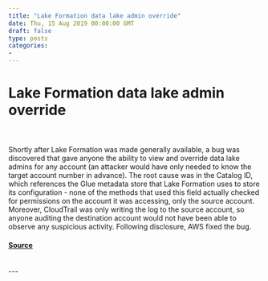 ```yaml
---
title: "Lake Formation data lake admin override"
date: Thu, 15 Aug 2019 00:00:00 GMT
draft: false
type: posts
categories: 
- 
---
```

# Lake Formation data lake admin override

<br/>

<br/>
Shortly after Lake Formation was made generally available, a bug was discovered that gave anyone the ability to view and override data lake admins for any account (an attacker would have only needed to know the target account number in advance). The root cause was in the Catalog ID, which references the Glue metadata store that Lake Formation uses to store its configuration - none of the methods that used this field actually checked for permissions on the account it was accessing, only the source account. Moreover, CloudTrail was only writing the log to the source account, so anyone auditing the destination account would not have been able to observe any suspicious activity. Following disclosure, AWS fixed the bug.

#### [Source](https://www.cloudvulndb.org/lake_admin_override)

<br/>
---
